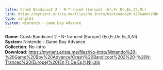 ```yaml
---
title: Crash Bandicoot 2 - N-Tranced (Europe) (En,Fr,De,Es,It,Nl)
link: https://myrient.erista.me/files/No-Intro/Nintendo%20-%20Game%20Boy%20Advance/Crash%20Bandicoot%202%20-%20N-Tranced%20(Europe)%20(En,Fr,De,Es,It,Nl).zip
type: single1
System: Nintendo - Game Boy Advance
---
```

<b>Game:</b> Crash Bandicoot 2 - N-Tranced (Europe) (En,Fr,De,Es,It,Nl)<br>
<b>System:</b> Nintendo - Game Boy Advance<br>
<b>Collection:</b> No-Intro<br>
<b>Download:</b> https://myrient.erista.me/files/No-Intro/Nintendo%20-%20Game%20Boy%20Advance/Crash%20Bandicoot%202%20-%20N-Tranced%20(Europe)%20(En,Fr,De,Es,It,Nl).zip
